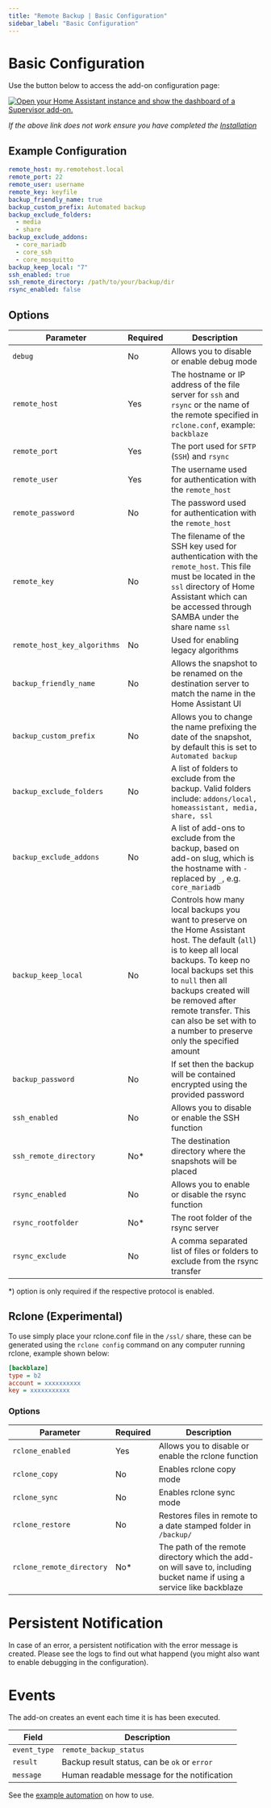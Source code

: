 ```yaml
---
title: "Remote Backup | Basic Configuration"
sidebar_label: "Basic Configuration"
---
```


# Basic Configuration

Use the button below to access the add-on configuration page:

[![Open your Home Assistant instance and show the dashboard of a Supervisor add-on.](https://my.home-assistant.io/badges/supervisor_addon.svg)](https://my.home-assistant.io/redirect/supervisor_addon/?addon=3490a758_remote_backup)

*If the above link does not work ensure you have completed the [Installation](/docs/installation)*

## Example Configuration

```yaml
remote_host: my.remotehost.local
remote_port: 22
remote_user: username
remote_key: keyfile
backup_friendly_name: true
backup_custom_prefix: Automated backup
backup_exclude_folders:
  - media
  - share
backup_exclude_addons:
  - core_mariadb
  - core_ssh
  - core_mosquitto
backup_keep_local: "7"
ssh_enabled: true
ssh_remote_directory: /path/to/your/backup/dir
rsync_enabled: false
```

## Options

|Parameter|Required|Description|
|---------|--------|-----------|
|`debug`|No|Allows you to disable or enable debug mode|
|`remote_host`|Yes|The hostname or IP address of the file server for `ssh` and `rsync` or the name of the remote specified in `rclone.conf`, example: `backblaze`|
|`remote_port`|Yes|The port used for `SFTP` (`SSH`) and `rsync`|
|`remote_user`|Yes|The username used for authentication with the `remote_host`|
|`remote_password`|No|The password used for authentication with the `remote_host`|
|`remote_key`|No|The filename of the SSH key used for authentication with the `remote_host`. This file must be located in the `ssl` directory of Home Assistant which can be accessed through SAMBA under the share name `ssl`|
|`remote_host_key_algorithms`|No|Used for enabling legacy algorithms|
|`backup_friendly_name`|No|Allows the snapshot to be renamed on the destination server to match the name in the Home Assistant UI|
|`backup_custom_prefix`|No|Allows you to change the name prefixing the date of the snapshot, by default this is set to `Automated backup`|
|`backup_exclude_folders`|No|A list of folders to exclude from the backup. Valid folders include: `addons/local, homeassistant, media, share, ssl`|
|`backup_exclude_addons`|No|A list of add-ons to exclude from the backup, based on add-on slug, which is the hostname with `-` replaced by `_`, e.g. `core_mariadb`|
|`backup_keep_local`|No|Controls how many local backups you want to preserve on the Home Assistant host. The default (`all`) is to keep all local backups. To keep no local backups set this to `null` then all backups created will be removed after remote transfer. This can also be set with to a number to preserve only the specified amount|
|`backup_password`|No|If set then the backup will be contained encrypted using the provided password|
|`ssh_enabled`|No|Allows you to disable or enable the SSH function|
|`ssh_remote_directory`|No*|The destination directory where the snapshots will be placed|
|`rsync_enabled`|No|Allows you to enable or disable the rsync function|
|`rsync_rootfolder`|No*|The root folder of the rsync server|
|`rsync_exclude`|No|A comma separated list of files or folders to exclude from the rsync transfer|
*) option is only required if the respective protocol is enabled.

## Rclone (Experimental)

To use simply place your rclone.conf file in the `/ssl/` share, these can be generated using the `rclone config` command on any computer running rclone, example shown below:

```ini
[backblaze]
type = b2
account = xxxxxxxxxx
key = xxxxxxxxxxx
```

### Options

|Parameter|Required|Description|
|---------|--------|-----------|
|`rclone_enabled`|Yes|Allows you to disable or enable the rclone function|
|`rclone_copy`|No|Enables rclone copy mode|
|`rclone_sync`|No|Enables rclone sync mode|
|`rclone_restore`|No|Restores files in remote to a date stamped folder in `/backup/`|
|`rclone_remote_directory`|No*|The path of the remote directory which the add-on will save to, including bucket name if using a service like backblaze|

# Persistent Notification

In case of an error, a persistent notification with the error message is created. Please see the logs to find out what happend (you might also want to enable debugging in the configuration).

# Events

The add-on creates an event each time it is has been executed.

| Field        | Description                                  |
| ------------ | -------------------------------------------- |
| `event_type` | `remote_backup_status`                       |
| `result`     | Backup result status, can be `ok` or `error` |
| `message`    | Human readable message for the notification  |

See the [example automation](/docs/addons/remote-backup/blueprints-automations) on how to use.

